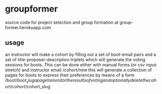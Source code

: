 # groupformer
source code for project selection and group formation
at group-former.herokuapp.com

## usage
an instructor will make a cohort by filling out a set of boot-email pairs and a set of title-proposer-description triplets which will generate the voting sessions for boots. This can be done either with manual forms (or csv input: stretch) and instructor email
/cohort/new
this will generate
  a collection of pages for boots to express their preferences by means of a form
  /boot/$boot_slug
  a page to monitor the results of voting and optionally delete the cohort
  /cohort/$cohort_slug
